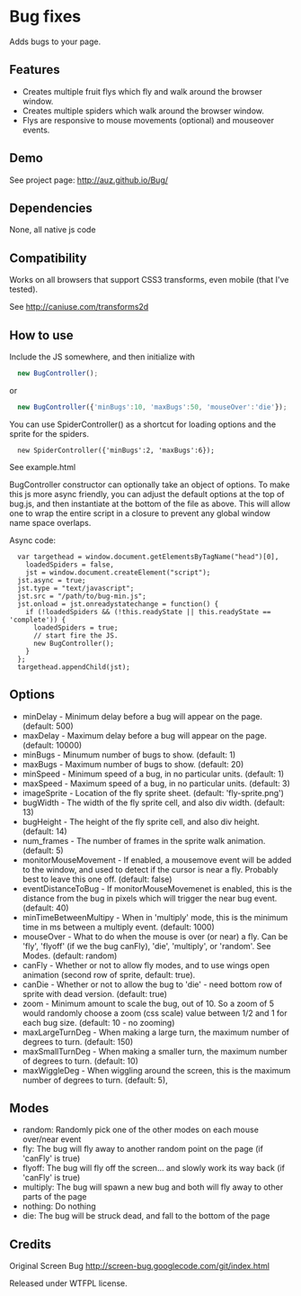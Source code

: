 Bug fixes
===========

Adds bugs to your page.



Features
--------

* Creates multiple fruit flys which fly and walk around the browser window.
* Creates multiple spiders which walk around the browser window.
* Flys are responsive to mouse movements (optional) and mouseover events.


Demo
----

See project page: http://auz.github.io/Bug/


Dependencies
------------

None, all native js code


Compatibility
-------------

Works on all browsers that support CSS3 transforms, even mobile (that I've tested).

See http://caniuse.com/transforms2d


How to use
----------

Include the JS somewhere, and then initialize with
```js
  new BugController();
```
or
```js
  new BugController({'minBugs':10, 'maxBugs':50, 'mouseOver':'die'});
```
You can use SpiderController() as a shortcut for loading options and the sprite for the spiders.

```
  new SpiderController({'minBugs':2, 'maxBugs':6});
```

See example.html

BugController constructor can optionally take an object of options. To make this js more async friendly, you can adjust the default options at the top of bug.js, and then instantiate at the bottom of the file as above. This will allow one to wrap the entire script in a closure to prevent any global window name space overlaps.

Async code:
```
  var targethead = window.document.getElementsByTagName("head")[0],
    loadedSpiders = false,
    jst = window.document.createElement("script");
  jst.async = true;
  jst.type = "text/javascript";
  jst.src = "/path/to/bug-min.js";
  jst.onload = jst.onreadystatechange = function() {
    if (!loadedSpiders && (!this.readyState || this.readyState == 'complete')) {
      loadedSpiders = true;
      // start fire the JS.
      new BugController();
    }
  };
  targethead.appendChild(jst);
```

Options
-------

* minDelay - Minimum delay before a bug will appear on the page. (default: 500)
* maxDelay - Maximum delay before a bug will appear on the page. (default: 10000)
* minBugs - Minumum number of bugs to show. (default: 1)
* maxBugs - Maximum number of bugs to show. (default: 20)
* minSpeed - Minimum speed of a bug, in no particular units. (default: 1)
* maxSpeed - Maximum speed of a bug, in no particular units. (default: 3)
* imageSprite - Location of the fly sprite sheet. (default: 'fly-sprite.png')
* bugWidth - The width of the fly sprite cell, and also div width. (default: 13)
* bugHeight - The height of the fly sprite cell, and also div height. (default: 14)
* num_frames - The number of frames in the sprite walk animation. (default: 5)
* monitorMouseMovement - If enabled, a mousemove event will be added to the window, and used to detect if the cursor is near a fly. Probably best to leave this one off. (default: false)
* eventDistanceToBug - If monitorMouseMovemenet is enabled, this is the distance from the bug in pixels which will trigger the near bug event. (default: 40)
* minTimeBetweenMultipy - When in 'multiply' mode, this is the minimum time in ms between a multiply event. (default: 1000)
* mouseOver - What to do when the mouse is over (or near) a fly. Can be 'fly', 'flyoff' (if we the bug canFly), 'die', 'multiply', or 'random'. See Modes. (default: random)
* canFly - Whether or not to allow fly modes, and to use wings open animation (second row of sprite, default: true).
* canDie - Whether or not to allow the bug to 'die' - need bottom row of sprite with dead version. (default: true)
* zoom - Minimum amount to scale the bug, out of 10. So a zoom of 5 would randomly choose a zoom (css scale) value between 1/2 and 1 for each bug size.   (default: 10 - no zooming)
* maxLargeTurnDeg - When making a large turn, the maximum number of degrees to turn. (default: 150)
* maxSmallTurnDeg - When making a smaller turn, the maximum number of degrees to turn. (default: 10)
* maxWiggleDeg - When wiggling around the screen, this is the maximum number of degrees to turn. (default: 5),

Modes
-----

* random: Randomly pick one of the other modes on each mouse over/near event
* fly: The bug will fly away to another random point on the page (if 'canFly' is true)
* flyoff: The bug will fly off the screen... and slowly work its way back (if 'canFly' is true)
* multiply: The bug will spawn a new bug and both will fly away to other parts of the page
* nothing: Do nothing
* die: The bug will be struck dead, and fall to the bottom of the page

Credits
-------

Original Screen Bug http://screen-bug.googlecode.com/git/index.html

Released under WTFPL license.

